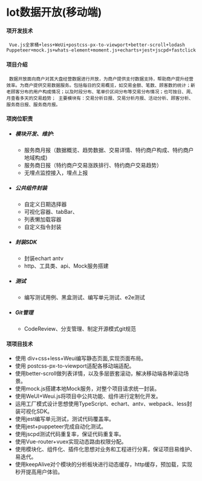  Iot数据开放(移动端)
 =====
#### 项开发技术
 ```JS
  Vue.js全家桶+less+WeUi+postcss-px-to-viewport+better-scroll+lodash
Puppeteer+mock.js+whats-element+moment.js+echarts+jest+jscpd+fastclick
 ```
#### 项目介绍

 ` 数据开放面向商户对其大盘经营数据进行开放，为商户提供支付数据支持，帮助商户提升经营效率。为商户提供交易数据服务。包括每日的交易概览，如交易金额、笔数、顾客数的统计；新老顾客分布的用户构成情况；以及时段分布、笔单价区间分布等交易分布情况；也可按日、周、月查看多天的交易趋势；
主要模块有：交易分析日报、交易分析月报、活动分析、顾客分析、服务商日报、服务商月报。`

#### 项岗位职责
  - ##### 模块开发、维护:
    - 服务商月报（数据概览、趋势数据、交易详情、特约商户构成、特约商户地域构成)
    - 服务商日报（特约商户交易涨跌排行、特约商户交易趋势）
    - 无埋点监控接入，埋点上报
    
  - ##### 公共组件封装
    - 自定义日期选择器
    - 可视化容器、tabBar、
    - 列表懒加载容器
    - 自定义指令封装
  - ##### 封装SDK
    - 封装echart antv 
    - http、工具类、api、Mock服务搭建
  - ##### 测试
    - 编写测试用例、黑盒测试、编写单元测试、e2e测试 
  - ##### Git管理
    - CodeReview、分支管理、制定开源模式git规范
  
#### 项项目技术
  - 使用 div+css+less+Weui编写静态页面,实现页面布局。
  - 使用 postcss-px-to-viewport适配各移动端适配。
  - 使用better-scroll做列表详情，以及多层嵌套滚动，解决移动端各种滚动场景。
  - 使用mock.js搭建本地Mock服务，对整个项目请求统一封装。
  - 使用WeUI+Weui.js将项目中公共功能、组件进行定制化开发。
  - 运用工厂模式设计思想使用TypeScript、echart、antv、webpack、less封装可视化SDK。
  - 使用jest编写单元测试，测试代码覆盖率。
  - 使用jest+puppeteer完成自动化测试。
  - 使用jscpd测试代码重复率，保证代码重复率。
  - 使用Vue-router+vuex实现动态路由权限分配。
  - 使用模块化、组件化、插件化思想对业务和工程进行分离，保证项目易维护、易迭代。
  - 使用keepAlive对个模块的分析板块进行动态缓存，http缓存，预加载，实现秒开提高用户体验。
